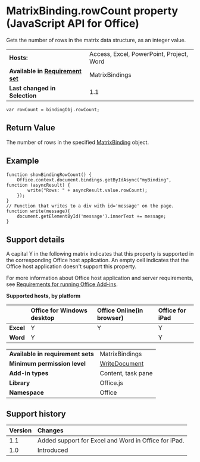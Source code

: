 
# MatrixBinding.rowCount property (JavaScript API for Office)
Gets the number of rows in the matrix data structure, as an integer value.

|||
|:-----|:-----|
|**Hosts:**|Access, Excel, PowerPoint, Project, Word|
|**Available in [Requirement set](http://msdn.microsoft.com/library/6b6702f2-b0a5-46ab-a356-8dda897ca8ae%28Office.15%29.aspx)**|MatrixBindings|
|**Last changed in Selection**|1.1|

```
var rowCount = bindingObj.rowCount;
```


## Return Value

The number of rows in the specified [MatrixBinding](../../reference/shared/binding.matrixbinding.matrixbinding.md) object.


## Example




```
function showBindingRowCount() {
    Office.context.document.bindings.getByIdAsync("myBinding", function (asyncResult) {
        write("Rows: " + asyncResult.value.rowCount);
    });
}
// Function that writes to a div with id='message' on the page.
function write(message){
    document.getElementById('message').innerText += message; 
}
```




## Support details


A capital Y in the following matrix indicates that this property is supported in the corresponding Office host application. An empty cell indicates that the Office host application doesn't support this property.

For more information about Office host application and server requirements, see [Requirements for running Office Add-ins](http://msdn.microsoft.com/library/67340567-bb9a-498c-96d3-3f52f28c16bc%28Office.15%29.aspx).


**Supported hosts, by platform**


||**Office for Windows desktop**|**Office Online(in browser)**|**Office for iPad**|
|:-----|:-----|:-----|:-----|
|**Excel**|Y|Y|Y|
|**Word**|Y||Y|

|||
|:-----|:-----|
|**Available in requirement sets**|MatrixBindings|
|**Minimum permission level**|[WriteDocument](http://msdn.microsoft.com/library/da2efadc-4ebf-45fe-be39-397ac1eb1dbd%28Office.15%29.aspx)|
|**Add-in types**|Content, task pane|
|**Library**|Office.js|
|**Namespace**|Office|

## Support history




|**Version**|**Changes**|
|:-----|:-----|
|1.1|Added support for Excel and Word in Office for iPad.|
|1.0|Introduced|
